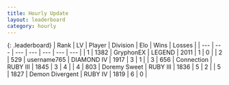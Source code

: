 ```yaml
---
title: Hourly Update
layout: leaderboard
category: hourly
---
```


{: .leaderboard}
| Rank | LV | Player | Division | Elo | Wins | Losses |
| --- | --- | --- | --- | --- | --- | --- |
| <span data-change="-">1</span> | 1382 | <span title="ID: 315148">GryphonEX</span> | LEGEND | <span data-change="-">2011</span> | <span data-change="-">1</span> | <span data-change="-">0</span> |
| <span data-change="-">2</span> | 529 | <span title="ID: 188640">username765</span> | DIAMOND IV | <span data-change="-">1917</span> | <span data-change="-">3</span> | <span data-change="-">1</span> |
| <span data-change="-">3</span> | 656 | <span title="ID: 539711">Connection</span> | RUBY III | <span data-change="-">1845</span> | <span data-change="-">3</span> | <span data-change="-">4</span> |
| <span data-change="-3">4</span> | 803 | <span title="ID: 520098">Doremy Sweet</span> | RUBY III | <span data-change="19">1836</span> | <span data-change="4">5</span> | <span data-change="2">2</span> |
| <span data-change="0">5</span> | 1827 | <span title="ID: 370081">Demon Divergent</span> | RUBY IV | <span data-change="71">1819</span> | <span data-change="5">6</span> | <span data-change="0">0</span> |